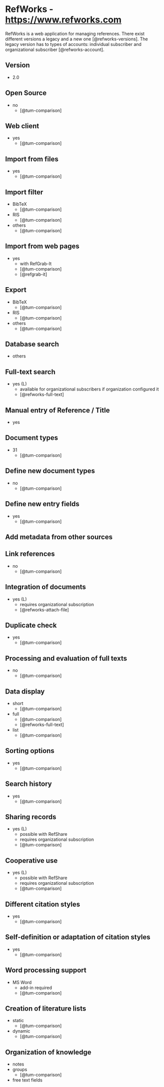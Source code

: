 # RefWorks - https://www.refworks.com
RefWorks is a web application for managing references. There exist different versions a legacy and a new one [@refworks-versions].
The legacy version has to types of accounts: individual subscriber and organizational subscriber [@refworks-account].

## Version
- 2.0

## Open Source
- no
    - [@tum-comparison]

## Web client
- yes
    - [@tum-comparison]

## Import from files
- yes
    - [@tum-comparison]

## Import filter
- BibTeX
    - [@tum-comparison]
- RIS
    - [@tum-comparison]
- others
    - [@tum-comparison]

## Import from web pages
- yes
    - with RefGrab-It
    - [@tum-comparison]
    - [@refgrab-it]

## Export
- BibTeX
    - [@tum-comparison]
- RIS
    - [@tum-comparison]
- others
    - [@tum-comparison]

## Database search
- others

## Full-text search
- yes (L)
    - available for organizational subscribers if organization configured it
    - [@refworks-full-text]

## Manual entry of Reference / Title
- yes

## Document types
- 31
    - [@tum-comparison]

## Define new document types
- no
    - [@tum-comparison]

## Define new entry fields
- yes
    - [@tum-comparison]

## Add metadata from other sources

## Link references
- no
    - [@tum-comparison]

## Integration of documents
- yes (L)
    - requires organizational subscription
    - [@refworks-attach-file]

## Duplicate check
- yes
    - [@tum-comparison]

## Processing and evaluation of full texts
- no
    - [@tum-comparison]

## Data display
- short
    - [@tum-comparison]
- full
    - [@tum-comparison]
    - [@refworks-full-text]
- list
    - [@tum-comparison]

## Sorting options
- yes
    - [@tum-comparison]

## Search history
- yes
    - [@tum-comparison]

## Sharing records
- yes (L)
    - possible with RefShare
    - requires organizational subscription
    - [@tum-comparison]

## Cooperative use
- yes (L)
    - possible with RefShare
    - requires organizational subscription
    - [@tum-comparison]

## Different citation styles
- yes
    - [@tum-comparison]

## Self-definition or adaptation of citation styles
- yes
    - [@tum-comparison]

## Word processing support
- MS Word
    - add-in required
    - [@tum-comparison]

## Creation of literature lists
- static
    - [@tum-comparison]
- dynamic
    - [@tum-comparison]

## Organization of knowledge
- notes
- groups
    - [@tum-comparison]
- free text fields

